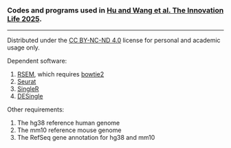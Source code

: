 ### Codes and programs used in [Hu and Wang et al. The Innovation Life 2025](https://doi.org/10.59717/j.xinn-life.2024.100128 "Hu et al. paper").

---

Distributed under the [CC BY-NC-ND 4.0](https://creativecommons.org/licenses/by-nc-nd/4.0/ "CC BY-NC-ND")
license for personal and academic usage only.

Dependent software:
1. [RSEM](https://github.com/deweylab/RSEM), which requires [bowtie2](https://github.com/BenLangmead/bowtie2)
2. [Seurat](https://github.com/satijalab/seurat)
3. [SingleR](https://github.com/dviraran/SingleR)
4. [DESingle](https://github.com/miaozhun/DEsingle)

Other requirements:
1. The hg38 reference human genome
2. The mm10 reference mouse genome
3. The RefSeq gene annotation for hg38 and mm10

